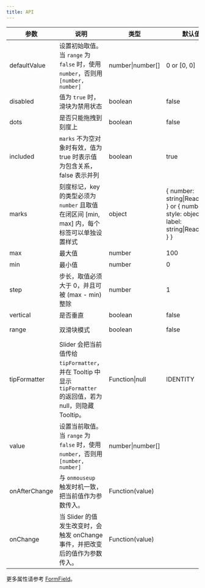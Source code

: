 ```yaml
---
title: API
---
```


| 参数     | 说明                                            | 类型    | 默认值 | 版本 |
| -------- | ----------------------------------------------- | ------- | ------ | ------ |
| defaultValue | 设置初始取值。当 `range` 为 `false` 时，使用 `number`，否则用 `[number, number]` | number\|number\[] | 0 or \[0, 0\] | 1.5.0-beta.0 |
| disabled | 值为 `true` 时，滑块为禁用状态 | boolean | false | 1.5.0-beta.0 |
| dots | 是否只能拖拽到刻度上 | boolean | false | 1.5.0-beta.0 |
| included | `marks` 不为空对象时有效，值为 true 时表示值为包含关系，false 表示并列 | boolean | true | 1.5.0-beta.0 |
| marks | 刻度标记，key 的类型必须为 `number` 且取值在闭区间 [min, max] 内，每个标签可以单独设置样式 | object | { number: string\|ReactNode } or { number: { style: object, label: string\|ReactNode } } | 1.5.0-beta.0 |
| max | 最大值 | number    | 100    ||
| min | 最小值 | number  | 0 ||
| step | 步长，取值必须大于 0，并且可被 (max - min) 整除 | number | 1  ||
| vertical | 是否垂直 | boolean | false ||
| range | 双滑块模式 | boolean | false | 1.5.0-beta.0 |
| tipFormatter | Slider 会把当前值传给 `tipFormatter`，并在 Tooltip 中显示 `tipFormatter` 的返回值，若为 null，则隐藏 Tooltip。 | Function\|null | IDENTITY | 1.5.0-beta.0 |
| value | 设置当前取值。当 `range` 为 `false` 时，使用 `number`，否则用 `[number, number]` | number\|number\[] |  | 1.5.0-beta.0 |
| onAfterChange | 与 `onmouseup` 触发时机一致，把当前值作为参数传入。 | Function(value) |  | 1.5.0-beta.0 |
| onChange | 当 Slider 的值发生改变时，会触发 onChange 事件，并把改变后的值作为参数传入。 | Function(value) |  | 1.5.0-beta.0 |

更多属性请参考 [FormField](/zh/procmp/abstract/field#FormField)。
